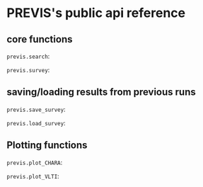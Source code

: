 # PREVIS's public api reference

## core functions
`previs.search`:

`previs.survey`:


## saving/loading results from previous runs
`previs.save_survey`:

`previs.load_survey`:


## Plotting functions
`previs.plot_CHARA`:

`previs.plot_VLTI`:
